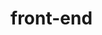 # front-end

<!-- to do 
Login- authorization and token storage

sign up for classes
add a class (need to add functionality)
drop a class
delete a class
Storage- store? used for classes?
local storage for storing authorized tokens? -->

<!-- MVP Requirements for a 2
-React app is deployed and the static landing page is correctly incorporated with the app

- CRUD operations drive the application. Each participating student individually created pages that complete all CRUD operations. Token authentication is handled correctly 

-Student has implemented state management systems that makes sense for the project. It is organized well and implemented correctly. State is not lost as user goes through the application. 

 -->